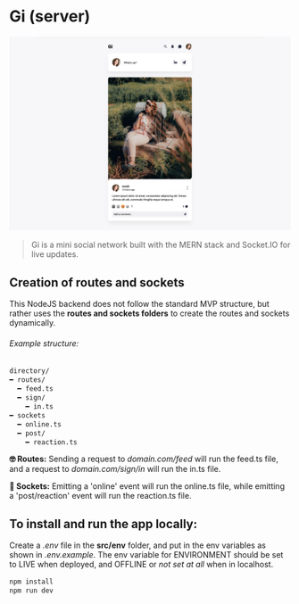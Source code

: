 # Gi (server)
![Thumbnail](https://github.com/norahmaria/gi-client/blob/main/public/thumbnail.png?raw=true)

> Gi is a mini social network built with the MERN stack and Socket.IO for live updates.

## Creation of routes and sockets
This NodeJS backend does not follow the standard MVP structure, but rather uses the **routes and sockets folders** to create the routes and sockets dynamically.

###### Example structure:
```
directory/
━ routes/
  ━ feed.ts
  ━ sign/
    ━ in.ts
━ sockets
  ━ online.ts
  ━ post/
    ━ reaction.ts
```
**🤓 Routes:** Sending a request to *domain.com/feed* will run the feed.ts file, and a request to *domain.com/sign/in* will run the in.ts file.

**🥳 Sockets:** Emitting a 'online' event will run the online.ts file, while emitting a 'post/reaction' event will run the reaction.ts file.

## To install and run the app locally:
Create a *.env* file in the **src/env** folder, and put in the env variables as shown in *.env.example*. The env variable for ENVIRONMENT should be set to LIVE when deployed, and OFFLINE or *not set at all* when in localhost.
```
npm install
npm run dev
```